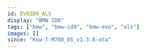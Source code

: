 ```yaml
---
id: EVOID9_ALS
display: "BMW ID8"
tags: ["bmw", "bmw-id9", "bmw-evo", "als"]
images: []
since: "Ksw-T-M700_OS_v1.3.8-ota"
---
```

